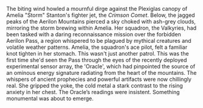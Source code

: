 The biting wind howled a mournful dirge against the Plexiglas canopy of Amelia "Storm"  Stanton's fighter jet, the *Crimson Comet*.  Below, the jagged peaks of the Aerilon Mountains pierced a sky choked with ash-grey clouds, mirroring the storm brewing within Amelia.  Her squadron, the Valkyries, had been tasked with a daring reconnaissance mission over the forbidden Aerilon Pass, a region whispered to be plagued by mythical creatures and volatile weather patterns.  Amelia, the squadron's ace pilot, felt a familiar knot tighten in her stomach.  This wasn't just another patrol. This was the first time she'd seen the Pass through the eyes of the recently deployed experimental sensor array, the 'Oracle', which had pinpointed the source of an ominous energy signature radiating from the heart of the mountains.  The whispers of ancient prophecies and powerful artifacts were now chillingly real.  She gripped the yoke, the cold metal a stark contrast to the rising anxiety in her chest.  The Oracle’s readings were insistent. Something monumental was about to emerge.
